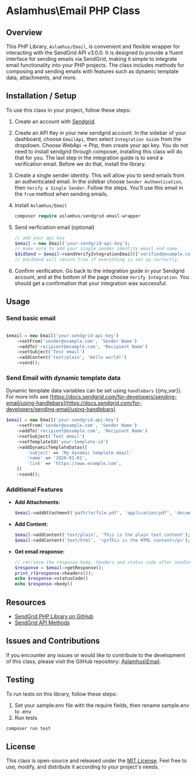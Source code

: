 # Aslamhus\Email PHP Class

## Overview

This PHP Library, `Aslamhus/Email`, is convenient and flexible wrapper for interacting with the SendGrid API v3.0.0. It is designed to provide a fluent interface for sending emails via SendGrid, making it simple to integrate email functionality into your PHP projects. The class includes methods for composing and sending emails with features such as dynamic template data, attachments, and more.

## Installation / Setup

To use this class in your project, follow these steps:

1. Create an account with [Sendgrid](https://sendgrid.com).

2. Create an API Key in your new sendgrid account.
   In the sidebar of your dashboard, choose `EmailApi`, then select `Integration Guide` from the dropdown. Choose WebApi -> Php, then create your api key. You do not need to install sendgrid through composer, installing this class will do that for you. The last step in the integration guide is to send a verification email. Before we do that, install the library.

3. Create a single sender identity.
   This will allow you to send emails from an authenticated email. In the sidebar choose `Sender Authentication`, then `Verify a Single Sender`. Follow the steps. You'll use this email in the `from` method when sending emails.
4. Install `Aslamhus/Email`

   ```php
   composer require aslamhus/sendgrid-email-wrapper
   ```

5. Send verficiation email (optional)

   ```php
   // add your api key
   $email = new Email('your-sendgrid-api-key');
   // make sure to add your single sender identity email and name
   $didSend = $email->sendVerifyIntegrationEmail(['verified@example.com', 'Verified User']);
   // $didSend will return true if everything is set up correctly.
   ```

6. Confirm verification.
   Go back to the integration guide in your Sendgrid account, and at the bottom of the page choose `Verify Integration`. You should get a confirmation that your integration was successful.

## Usage

### Send basic email

```php

$email = new Email('your-sendgrid-api-key')
    ->setFrom('sender@example.com', 'Sender Name')
    ->addTo('recipient@example.com', 'Recipient Name')
    ->setSubject('Test email')
    ->addContent('text/plain', 'Hello world!')
    ->send();

```

### Send Email with dynamic template data

Dynamic template data variables can be set using `handlebars` {{my_var}}.
For more info see [https://docs.sendgrid.com/for-developers/sending-email/using-handlebars](https://docs.sendgrid.com/for-developers/sending-email/using-handlebars)

```php
$email = new Email('your-sendgrid-api-key')
    ->setFrom('sender@example.com', 'Sender Name')
    ->addTo('recipient@example.com', 'Recipient Name')
    ->setSubject('Test email')
    ->setTemplateId('your-template-id')
    ->addDynamicTemplateDatas([
        'subject' => 'My dynamic template email'
        'name' => '2020-01-01',
        'link' => 'https://www.example.com',
    ])
    ->send();
```

### Additional Features

- **Add Attachments:**

  ```php
  $email->addAttachment('path/to/file.pdf', 'application/pdf', 'document.pdf');
  ```

- **Add Content:**

  ```php
  $email->addContent('text/plain', 'This is the plain text content');
  $email->addContent('text/html', '<p>This is the HTML content</p>');
  ```

- **Get email response:**

  ```php
  // retrieve the response body, headers and status code after sending
  $response = $email->getResponse();
  print_r($response->headers());
  echo $response->statusCode()
  echo $response->body()

  ```

## Resources

- [SendGrid PHP Library on GitHub](https://github.com/sendgrid/sendgrid-php/blob/main/USAGE.md)
- [SendGrid API Methods](https://github.com/sendgrid/sendgrid-php/blob/08514e75789f192c034fdcf18efe6d8b1a7c91da/lib/BaseSendGridClientInterface.php#L65)

## Issues and Contributions

If you encounter any issues or would like to contribute to the development of this class, please visit the GitHub repository: [Aslamhus\Email](https://github.com/aslamhus/Email).

## Testing

To run tests on this library, follow these steps:

1. Set your sample.env file with the require fields, then rename sample.env to .env
2. Run tests

```php
composer run test
```

## License

This class is open-source and released under the [MIT License](LICENSE). Feel free to use, modify, and distribute it according to your project's needs.
